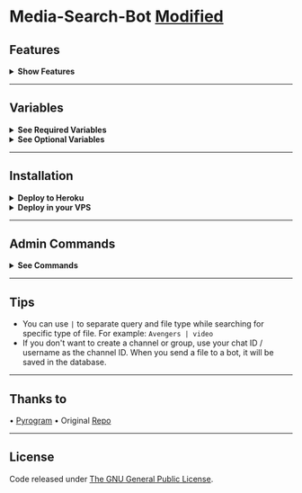 # Media-Search-Bot [Modified](https://github.com/Mahesh0253/Media-Search-bot)

## Features
<details>
  <summary><b>Show Features</b></summary>
<br/>

* Imdb posters for autofilter.
* Custom captions for your files.
* Index command to index all the files in a given channel (No `USER_SESSION` Required).
* Ability to Index Public Channels without being admin.
* Support Auto-Filter (Both in PM and in Groups)
* Once files saved in Database , exists until you manually deletes. (No Worry if post gets deleted from source channel.)
* Added Force subscribe (Only channel subscribes can use the bot)
* Ability to restrict groups `AUTH_GROUPS`

</details>

---

## Variables
<details>
  <summary><b>See Required Variables</b></summary>
<br/>

* `BOT_TOKEN`: Create a bot using [@BotFather](https://telegram.dog/BotFather), and get the Telegram API Token.
* `API_ID`: Get this value from [telegram.org](https://my.telegram.org/apps)
* `API_HASH`: Get this value from [telegram.org](https://my.telegram.org/apps)
* `CHANNELS`: Username or ID of channel or group. Separate multiple IDs by space
* `ADMINS`: Username or ID of Admin. Separate multiple Admins by space
* `DATABASE_URI`: [mongoDB](https://www.mongodb.com) URI. Get this value from [mongoDB](https://www.mongodb.com). For more help watch this [video](https://youtu.be/nj-lJfkgb6w)
* `DATABASE_NAME`: Name of the database in [mongoDB](https://www.mongodb.com). For more help watch this [video](https://youtu.be/nj-lJfkgb6w)

</details>

<details>
  <summary><b>See Optional Variables</b></summary>
<br/>

* `OMDB_API_KEY`: OMBD_API_KEY to generate imdb poster for filter results.Get it from [omdbapi.com](http://www.omdbapi.com/apikey.aspx)
* `CUSTOM_FILE_CAPTION` : A custom caption for your files. You can format it with file_name, file_size, file_caption.(supports html formating)
Example: `<b>Join [tgbotsProject](https://t.me/tgbotsProject) for more useful bots</b>\n\n<code>{file_name}</code>\nSize{file_size}\n{file_caption}.`
* `AUTH_GROUPS` : ID of groups which bot should work as autofilter, bot can only work in thease groups. If not given , bot can be used in any group.
* `COLLECTION_NAME`: Name of the collections. Defaults to Telegram_files. If you going to use same database, then use different collection name for each bot
* `CACHE_TIME`: The maximum amount of time in seconds that the result of the inline query may be cached on the server
* `USE_CAPTION_FILTER`: Whether bot should use captions to improve search results. (True/False)
* `AUTH_USERS`: Username or ID of users to give access of inline search. Separate multiple users by space. Leave it empty if you don't want to restrict bot usage.
* `AUTH_CHANNEL`: ID of channel. Without subscribing this channel users cannot use bot.
* `START_MSG`: Welcome message for start command.

</details>

---

## Installation

<details><summary><b>Deploy to Heroku</b></summary>
<p>
<br>
<a href="https://heroku.com/deploy?template=https://github.com/ZauteKm/Media-Search-Bot">
  <img src="https://www.herokucdn.com/deploy/button.svg" alt="Deploy">
</a>
</p>
</details>

<details>
  <summary><b>Deploy in your VPS</b></summary>
<br/>

```bash
# Create virtual environment
python3 -m venv env

# Activate virtual environment
env\Scripts\activate.bat # For Windows
source env/bin/activate # For Linux or MacOS

# Install Packages
pip3 install -r requirements.txt

# Edit info.py with variables as given below then run bot
python3 bot.py
```
Check [`sample_info.py`](sample_info.py) before editing [`info.py`](info.py) file

</details>

---

## Admin Commands
<details>
  <summary><b>See Commands</b></summary>
<br/>

```
channel - Get basic infomation about channels
total - Show total of saved files
delete - Delete file from database
index - Index all files from channel.
logger - Get log file
```

</details>

---

## Tips
- You can use `|` to separate query and file type while searching for specific type of file. For example: `Avengers | video`
- If you don't want to create a channel or group, use your chat ID / username as the channel ID. When you send a file to a bot, it will be saved in the database.

---

## Thanks to 
• [Pyrogram](https://github.com/pyrogram/pyrogram)
• Original [Repo](https://github.com/Mahesh0253/Media-Search-bot)

---

## License
Code released under [The GNU General Public License](LICENSE).
